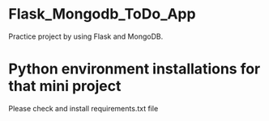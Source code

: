 # Flask_Mongodb_ToDo_App
Practice project by using Flask and MongoDB.

# Python environment installations for that mini project 
Please check and install requirements.txt file

